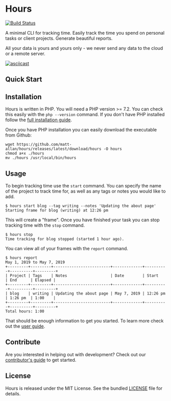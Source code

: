 # Hours
[![Build Status](https://secure.travis-ci.org/matt-allan/hours.png?branch=master)](https://travis-ci.org/matt-allan/hours)

A minimal CLI for tracking time.  Easily track the time you spend on personal tasks or client projects.  Generate beautiful reports.

All your data is yours and yours only - we never send any data to the cloud or a remote server.

[![asciicast](https://asciinema.org/a/245508.svg)](https://asciinema.org/a/245508)

## Quick Start

## Installation

Hours is written in PHP. You will need a PHP version >= 7.2. You can check this easily with the `php --version` command. If you don't have PHP installed follow the [full installation guide](https://matt-allan.github.io/hours/user-guide/installation/).

Once you have PHP installation you can easily download the executable from Github:

```
wget https://github.com/matt-allan/hours/releases/latest/download/hours -O hours
chmod a+x ./hours
mv ./hours /usr/local/bin/hours
```

## Usage

To begin tracking time use the `start` command. You can specify the name of the project to track time for, as well as any tags or notes you would like to add.

```
$ hours start blog --tag writing --notes 'Updating the about page'
Starting frame for blog (writing) at 12:26 pm
```

This will create a "frame". Once you have finished your task you can stop tracking time with the `stop` command.

```
$ hours stop                                                      
Time tracking for blog stopped (started 1 hour ago).
```

You can view all of your frames with the `report` command.

```
$ hours report                                      
May 1, 2019 to May 7, 2019
+---------+---------+-------------------------+-------------+----------+----------+---------+
| Project | Tags    | Notes                   | Date        | Start    | End      | Elapsed |
+---------+---------+-------------------------+-------------+----------+----------+---------+
| blog    | writing | Updating the about page | May 7, 2019 | 12:26 pm | 1:26 pm  | 1:00    |
+---------+---------+-------------------------+-------------+----------+----------+---------+
Total hours: 1:00
```

That should be enough information to get you started. To learn more check out the [user guide](https://matt-allan.github.io/hours/user-guide).

## Contribute

Are you interested in helping out with development? Check out our [contributor's guide](https://matt-allan.github.io/hours/contributing) to get started.

## License

Hours is released under the MIT License. See the bundled [LICENSE](./LICENSE.md) file for details.
